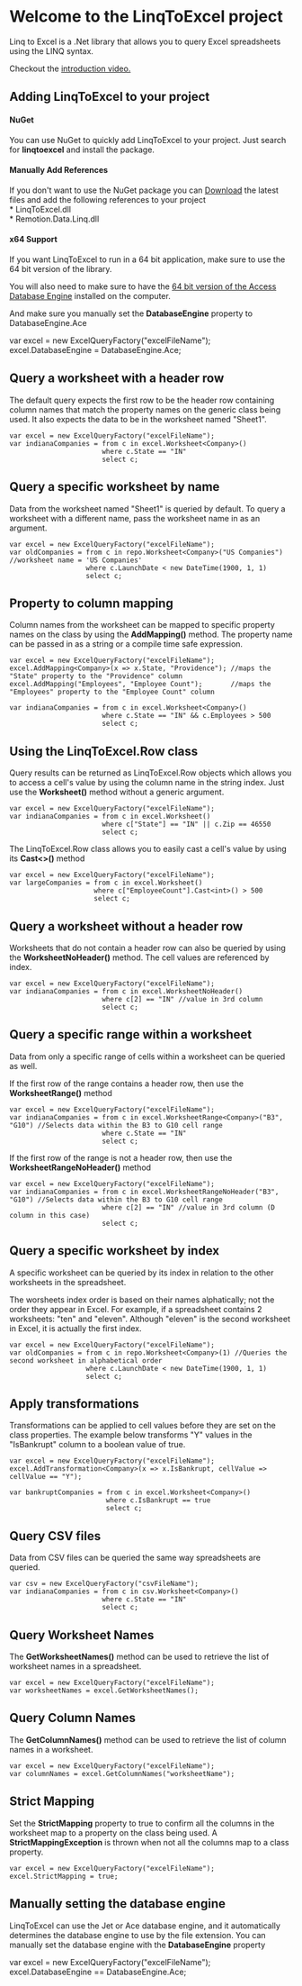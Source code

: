 # Welcome to the LinqToExcel project

Linq to Excel is a .Net library that allows you to query Excel spreadsheets using the LINQ syntax.

Checkout the [introduction video.](http://www.youtube.com/watch?v=t3BEUP0OTFM)

## Adding LinqToExcel to your project
#### NuGet
You can use NuGet to quickly add LinqToExcel to your project. Just search for **linqtoexcel** and install the package.

#### Manually Add References
If you don't want to use the NuGet package you can [Download](http://code.google.com/p/linqtoexcel/downloads/list) the latest files and add the following references to your project
<br />* LinqToExcel.dll
<br />* Remotion.Data.Linq.dll

#### x64 Support
If you want LinqToExcel to run in a 64 bit application, make sure to use the 64 bit version of the library.

You will also need to make sure to have the [64 bit version of the Access Database Engine](http://www.microsoft.com/downloads/info.aspx?na=41&srcfamilyid=c06b8369-60dd-4b64-a44b-84b371ede16d&srcdisplaylang=en&u=http%3a%2f%2fdownload.microsoft.com%2fdownload%2f2%2f4%2f3%2f24375141-E08D-4803-AB0E-10F2E3A07AAA%2fAccessDatabaseEngine_x64.exe) installed on the computer.

And make sure you manually set the **DatabaseEngine** property to DatabaseEngine.Ace

  var excel = new ExcelQueryFactory("excelFileName");
  excel.DatabaseEngine = DatabaseEngine.Ace;

## Query a worksheet with a header row
The default query expects the first row to be the header row containing column names that match the property names on the generic class being used. It also expects the data to be in the worksheet named "Sheet1".

	var excel = new ExcelQueryFactory("excelFileName");
	var indianaCompanies = from c in excel.Worksheet<Company>()
	                       where c.State == "IN"
	                       select c;

## Query a specific worksheet by name
Data from the worksheet named "Sheet1" is queried by default. To query a worksheet with a different name, pass the worksheet name in as an argument.

	var excel = new ExcelQueryFactory("excelFileName");
	var oldCompanies = from c in repo.Worksheet<Company>("US Companies") //worksheet name = 'US Companies'
	                   where c.LaunchDate < new DateTime(1900, 1, 1)
	                   select c;

## Property to column mapping
Column names from the worksheet can be mapped to specific property names on the class by using the **AddMapping()** method. The property name can be passed in as a string or a compile time safe expression.

	var excel = new ExcelQueryFactory("excelFileName");
	excel.AddMapping<Company>(x => x.State, "Providence"); //maps the "State" property to the "Providence" column
	excel.AddMapping("Employees", "Employee Count");       //maps the "Employees" property to the "Employee Count" column

	var indianaCompanies = from c in excel.Worksheet<Company>()
	                       where c.State == "IN" && c.Employees > 500
	                       select c;

## Using the LinqToExcel.Row class
Query results can be returned as LinqToExcel.Row objects which allows you to access a cell's value by using the column name in the string index. Just use the **Worksheet()** method without a generic argument.

	var excel = new ExcelQueryFactory("excelFileName");
	var indianaCompanies = from c in excel.Worksheet()
	                       where c["State"] == "IN" || c.Zip == 46550
	                       select c;

The LinqToExcel.Row class allows you to easily cast a cell's value by using its **Cast<>()** method

	var excel = new ExcelQueryFactory("excelFileName");
	var largeCompanies = from c in excel.Worksheet()
	                     where c["EmployeeCount"].Cast<int>() > 500
	                     select c;

## Query a worksheet without a header row
Worksheets that do not contain a header row can also be queried by using the **WorksheetNoHeader()** method. The cell values are referenced by index.

	var excel = new ExcelQueryFactory("excelFileName");
	var indianaCompanies = from c in excel.WorksheetNoHeader()
	                       where c[2] == "IN" //value in 3rd column
	                       select c;

## Query a specific range within a worksheet
Data from only a specific range of cells within a worksheet can be queried as well.

If the first row of the range contains a header row, then use the **WorksheetRange()** method

	var excel = new ExcelQueryFactory("excelFileName");
	var indianaCompanies = from c in excel.WorksheetRange<Company>("B3", "G10") //Selects data within the B3 to G10 cell range
	                       where c.State == "IN"
	                       select c;

If the first row of the range is not a header row, then use the **WorksheetRangeNoHeader()** method

	var excel = new ExcelQueryFactory("excelFileName");
	var indianaCompanies = from c in excel.WorksheetRangeNoHeader("B3", "G10") //Selects data within the B3 to G10 cell range
	                       where c[2] == "IN" //value in 3rd column (D column in this case)
	                       select c;

## Query a specific worksheet by index
A specific worksheet can be queried by its index in relation to the other worksheets in the spreadsheet. 

The worsheets index order is based on their names alphatically; not the order they appear in Excel. For example, if a spreadsheet contains 2 worksheets: "ten" and "eleven". Although "eleven" is the second worksheet in Excel, it is actually the first index.

	var excel = new ExcelQueryFactory("excelFileName");
	var oldCompanies = from c in repo.Worksheet<Company>(1) //Queries the second worksheet in alphabetical order
	                   where c.LaunchDate < new DateTime(1900, 1, 1)
	                   select c;

## Apply transformations
Transformations can be applied to cell values before they are set on the class properties. The example below transforms "Y" values in the "IsBankrupt" column to a boolean value of true.

	var excel = new ExcelQueryFactory("excelFileName");
	excel.AddTransformation<Company>(x => x.IsBankrupt, cellValue => cellValue == "Y");

	var bankruptCompanies = from c in excel.Worksheet<Company>()
	                        where c.IsBankrupt == true
	                        select c;

## Query CSV files
Data from CSV files can be queried the same way spreadsheets are queried.

	var csv = new ExcelQueryFactory("csvFileName");
	var indianaCompanies = from c in csv.Worksheet<Company>()
	                       where c.State == "IN"
	                       select c;

## Query Worksheet Names
The **GetWorksheetNames()** method can be used to retrieve the list of worksheet names in a spreadsheet.

	var excel = new ExcelQueryFactory("excelFileName");
	var worksheetNames = excel.GetWorksheetNames();

## Query Column Names
The **GetColumnNames()** method can be used to retrieve the list of column names in a worksheet.

	var excel = new ExcelQueryFactory("excelFileName");
	var columnNames = excel.GetColumnNames("worksheetName");

## Strict Mapping
Set the **StrictMapping** property to true to confirm all the columns in the worksheet map to a property on the class being used. A **StrictMappingException** is thrown when not all the columns map to a class property.

	var excel = new ExcelQueryFactory("excelFileName");
	excel.StrictMapping = true;

## Manually setting the database engine
LinqToExcel can use the Jet or Ace database engine, and it automatically determines the database engine to use by the file extension. You can manually set the database engine with the **DatabaseEngine** property

  var excel = new ExcelQueryFactory("excelFileName");
  excel.DatabaseEngine == DatabaseEngine.Ace;
